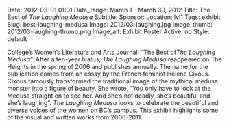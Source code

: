 Date: 2012-03-01 01:01 
Date_range: March 1 - March 30, 2012
Title: The Best of <em>The Laughing Medusa</em> 
Subtitle: 
Sponsor:
Location: lvl1
Tags: exhibit
Slug: best-laughing-medusa
Image: 2012/03-laughing.jpg
Image_thumb: 2012/03-laughing-thumb.png
Image_alt: Exhibit Poster
Active: no
Style: default

College&rsquo;s Women&rsquo;s Literature and Arts Journal: &ldquo;The Best of<em>The Laughing Medusa</em>&rdquo;. After a ten-year hiatus, <em>The Laughing Medusa</em> reappeared   on The Heights in the spring of 2006 and publishes annually. The name   for the publication comes from an essay by the French feminist Hélène   Cixous. Cixous famously transformed the traditional image of the   mythical medusa monster into a figure of beauty. She wrote, &ldquo;You only   have to look at the Medusa straight on to see her. And she&rsquo;s not deadly,   she&rsquo;s beautiful and she&rsquo;s laughing&rdquo;. <em>The Laughing Medusa</em> looks   to celebrate the beautiful and diverse voices of the women on BC&rsquo;s   campus. This exhibit highlights some of the visual and written works   from 2006-2011.

<!--

Active:
    Yes (will appear on Exhibit's homepage)
    No (will not appear on Exhibit's homepage, but will appear in archives)

Gallery locations: 
    Burns Library (burns)
    Theology and Ministry Library (tml)
    O'Neill Level One (lvl1)
    O'Neill Level Three (lvl3)
    O'Neill Reading Room (reading)
    O'Neill Reading Room Back Wall (backwall)
    O'Neill Lobby (lobby)
    History Dept, Stokes Hall (stokes)
    Bapst Exhibits (bapsts)
    Archived Bapst Exhibits (bapstsarchive)
  
Need spaces for:

  Virtual Exhibits (virtual)
  Tip O'Neill (tiponeill)

Style:
    Poster on left, text on right (default)
    Poster on right, text on left (right)
    Poster large, centered above text (middle_top)
    Poster large, centered below text (middle_down)

Add'l images
    <img src="/theme/img/exhibits/XXXX/201X/00-XXXX.png" alt="words" class="float_left">
    <img src="/theme/img/exhibits/XXXX/201X/00-XXXX.png" alt="words" class="float_right">
    <img src="/theme/img/exhibits/XXXX/201X/00-XXXX.png" alt="words" class="center">

-->


